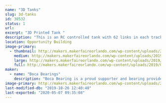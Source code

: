 ```yaml
---
name: "3D Tanks"
slug: 3d-tanks
id: 38532
status: 1
url: 
excerpt: "3D Printed Tank "
description: "This is an RC controlled tank with 62 links in each track.  Each side has 3 very complex suspension assemblies. Weighting at 12 lbs this is one of the largest 3-D printed projects printed at Boca Bearings."
location: Opportunity Building
image-primary:
  - thumbnail: http://makers.makerfaireorlando.com/wp-content/uploads/2019/09/20190604_142156-150x150.jpg
    medium: http://makers.makerfaireorlando.com/wp-content/uploads/2019/09/20190604_142156-169x300.jpg
    large: http://makers.makerfaireorlando.com/wp-content/uploads/2019/09/20190604_142156-576x1024.jpg
    full: http://makers.makerfaireorlando.com/wp-content/uploads/2019/09/20190604_142156.jpg
maker:
  - name: "Boca Bearings"
    description: "Boca Bearing is a proud supporter and bearing provider for makers all over the world. Based in South Florida, Boca Bearings provides all types of bearings for robotics, remote-controlled aircraft, 3D printers, industrial equipment- you name it! If it rotates, it probably has our bearing inside of it! "
image-primary: http://makers.makerfaireorlando.com/wp-content/uploads/2015/08/BocaBearings-Logo-Tagline-1024x427.jpg
last-modified-db: "2019-10-26 12:40:40"
last-exported: "2020-05-07 09:35:08"
---
```

